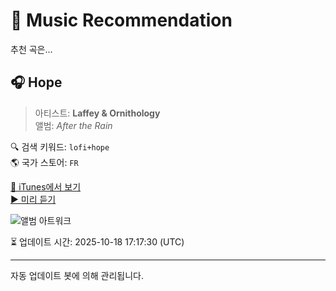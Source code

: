 
# 🎵 Music Recommendation

추천 곡은...

## 🎧 Hope  
> 아티스트: **Laffey & Ornithology**  
> 앨범: _After the Rain_  

🔍 검색 키워드: `lofi+hope`  
🌎 국가 스토어: `FR`

[🔗 iTunes에서 보기](https://music.apple.com/fr/album/hope/1740519070?i=1740519073&uo=4)  
[▶️ 미리 듣기](https://audio-ssl.itunes.apple.com/itunes-assets/AudioPreview211/v4/42/89/5f/42895f42-8181-1e3c-af8c-501dc91cd190/mzaf_6813326167059019867.plus.aac.p.m4a)

![앨범 아트워크](https://is1-ssl.mzstatic.com/image/thumb/Music221/v4/53/64/76/53647672-e85e-4611-63a7-a96b8c2b8249/381b51fc-8850-47f8-b65d-2bd0b62eb5e9.jpg/100x100bb.jpg)

⏳ 업데이트 시간: 2025-10-18 17:17:30 (UTC)

---
자동 업데이트 봇에 의해 관리됩니다.

